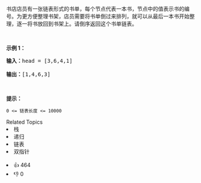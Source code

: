 <p>书店店员有一张链表形式的书单，每个节点代表一本书，节点中的值表示书的编号。为更方便整理书架，店员需要将书单倒过来排列，就可以从最后一本书开始整理，逐一将书放回到书架上。请倒序返回这个书单链表。</p>

<p>&nbsp;</p>

<p><strong>示例 1：</strong></p>

<pre>
<strong>输入：</strong>head = [3,6,4,1]

<strong>输出：</strong>[1,4,6,3]
</pre>

<p>&nbsp;</p>

<p><strong>提示：</strong></p>

<p><code>0 &lt;= 链表长度 &lt;= 10000</code></p>

<div><div>Related Topics</div><div><li>栈</li><li>递归</li><li>链表</li><li>双指针</li></div></div><br><div><li>👍 464</li><li>👎 0</li></div>